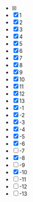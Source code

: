 * [x]
* [x] 1
* [x] 2
* [x] 3
* [x] 4
* [x] 5
* [x] 6
* [x] 7
* [x] 8
* [x] 9
* [x] 10
* [x] 11
* [x] 12
* [x] 13
* [x] -1
* [x] -2
* [x] -3
* [x] -4
* [x] -5
* [x] -6
* [ ] -7
* [x] -8
* [ ] -9
* [x] -10
* [ ] -11
* [ ] -12
* [ ] -13
